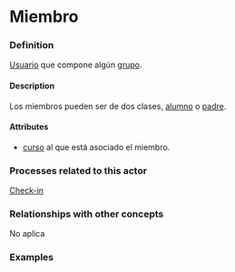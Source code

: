 Miembro
======

### Definition
[Usuario](usuario.md) que compone algún [grupo](grupo.md).

#### Description
Los miembros pueden ser de dos clases, [alumno](alumno.md) o [padre](padre.md).

#### Attributes
* [curso](../entity/curso.md) al que está asociado el miembro.

### Processes related to this actor
[Check-in](../concepts/check-in.md) 

### Relationships with other concepts
No aplica

### Examples 

